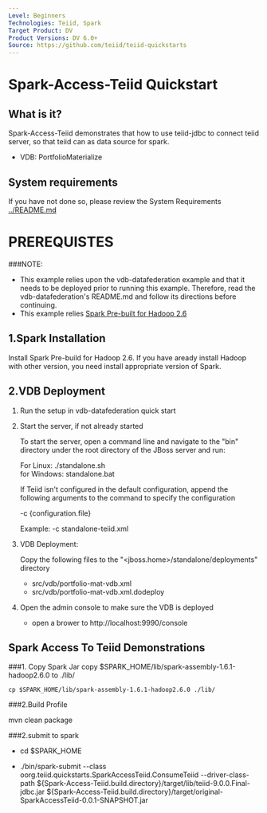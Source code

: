 ```yaml
---
Level: Beginners
Technologies: Teiid, Spark
Target Product: DV
Product Versions: DV 6.0+
Source: https://github.com/teiid/teiid-quickstarts
---
```


Spark-Access-Teiid Quickstart
================================

## What is it?

Spark-Access-Teiid demonstrates that how to use teiid-jdbc to connect teiid server, so that teiid can as data source for spark.
 

*  VDB:   PortfolioMaterialize  
 

## System requirements

If you have not done so, please review the System Requirements [../README.md](../README.md)


# PREREQUISTES

###NOTE: 

* This example relies upon the vdb-datafederation example and that it needs to be deployed prior to running this example. Therefore, read the vdb-datafederation's README.md and follow its directions before continuing.
* This example relies [Spark Pre-built for Hadoop 2.6](http://spark.apache.org/downloads.html)


## 1.Spark Installation

 Install Spark Pre-build for Hadoop 2.6. If you have aready install Hadoop with other version, you need install appropriate version of Spark.


## 2.VDB Deployment


1) Run the setup in vdb-datafederation quick start

2)  Start the server, if not already started

	To start the server, open a command line and navigate to the "bin" directory under the root directory of the JBoss server and run:
	
	For Linux:   ./standalone.sh	
	for Windows: standalone.bat

	If Teiid isn't configured in the default configuration, append the following arguments to the command to specify the configuration
		
	-c {configuration.file}  
	
	Example: -c standalone-teiid.xml 

3) VDB Deployment:

    Copy the following files to the "<jboss.home>/standalone/deployments" directory

     * src/vdb/portfolio-mat-vdb.xml
     * src/vdb/portfolio-mat-vdb.xml.dodeploy


4)  Open the admin console to make sure the VDB is deployed

	*  open a brower to http://localhost:9990/console 	


## Spark Access To Teiid Demonstrations

###1. Copy Spark Jar
copy $SPARK_HOME/lib/spark-assembly-1.6.1-hadoop2.6.0 to ./lib/

~~~
cp $SPARK_HOME/lib/spark-assembly-1.6.1-hadoop2.6.0 ./lib/
~~~

###2.Build Profile

 mvn clean package

###2.submit to spark

* cd $SPARK_HOME 

* ./bin/spark-submit --class oorg.teiid.quickstarts.SparkAccessTeiid.ConsumeTeiid --driver-class-path ${Spark-Access-Teiid.build.directory}/target/lib/teiid-9.0.0.Final-jdbc.jar ${Spark-Access-Teiid.build.directory}/target/original-SparkAccessTeiid-0.0.1-SNAPSHOT.jar

 
